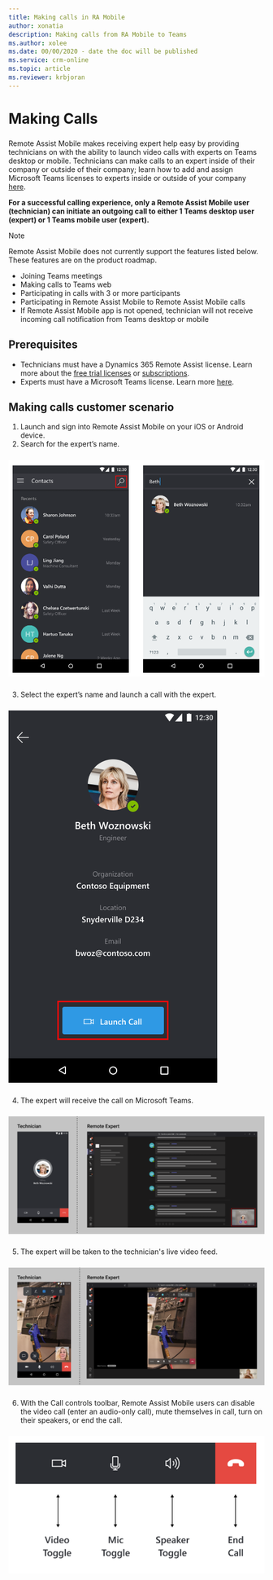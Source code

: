 ```yaml
---
title: Making calls in RA Mobile
author: xonatia
description: Making calls from RA Mobile to Teams 
ms.author: xolee
ms.date: 00/00/2020 - date the doc will be published 
ms.service: crm-online
ms.topic: article
ms.reviewer: krbjoran
---
```

# Making Calls 

###
Remote Assist Mobile makes receiving expert help easy by providing technicians on  with the ability to launch video calls with experts on Teams desktop or mobile. Technicians can make calls to an expert inside of their company or outside of their company; learn how to add and assign Microsoft Teams licenses to experts inside or outside of your company [here](use-microsoft-teams-with-remote-assist.md).

**For a successful calling experience, only a Remote Assist Mobile user (technician) can initiate an outgoing call to either 1 Teams desktop user (expert) or 1 Teams mobile user (expert).**

>[!NOTE]
> Remote Assist Mobile does not currently support the features listed below. These features are on the product roadmap.
> -	Joining Teams meetings
> -	Making calls to Teams web
> -	Participating in calls with 3 or more participants
> -	Participating in Remote Assist Mobile to Remote Assist Mobile calls
> -	If Remote Assist Mobile app is not opened, technician will not receive incoming call notification from Teams desktop or mobile

## Prerequisites
- Technicians must have a Dynamics 365 Remote Assist license. Learn more about the [free trial licenses](try-remote-assist.md) or [subscriptions](buy-remote-assist.md).
- Experts must have a Microsoft Teams license. Learn more [here](use-microsoft-teams-with-remote-assist.md).

## Making calls customer scenario

1. Launch and sign into Remote Assist Mobile on your iOS or Android device. 
2. Search for the expert’s name. 
###
![Search](./media/calls_2.png "Search")
###
3. Select the expert’s name and launch a call with the expert. 
###
![Launch Call](./media/calls_3.png "Launch Call")
###
4. The expert will receive the call on Microsoft Teams. 
###
![Expert](./media/calls_4.png "Expert")
###
5. The expert will be taken to the technician's live video feed. 
###
![Video Feed](./media/calls_5.png "Video Feed")
###
6. With the Call controls toolbar, Remote Assist Mobile users can disable the video call (enter an audio-only call), mute themselves in call, turn on their speakers, or end the call. 
###
![Call Toolbar](./media/calltoolbar.png "Call Toolbar")
###

